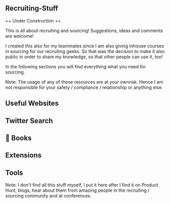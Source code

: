 ## Recruiting-Stuff

++ Under Construction ++

This is all about recruiting and sourcing! Suggestions, ideas and comments are welcome!

I created this also for my teammates since I am also giving inhouse courses in sourcing for our recruiting geeks. So that was the decision to make it also public in order to share my knowledge, so that other people can use it, too! 

In the following sections you will find everything what you need for sourcing. 

Note: The usage of any of these resources are at your ownrisk. Hence I am not responsible for your safety / compliance / relationship or anything else. 

## Useful Websites

Twitter Search
- 



## 📖 Books 


## Extensions 

## Tools 




Note: I don't find all this stuff myself, I put it here after I find it on Product Hunt, blogs, hear about them from amazing people in the recruiting / sourcing community and at conferences.
